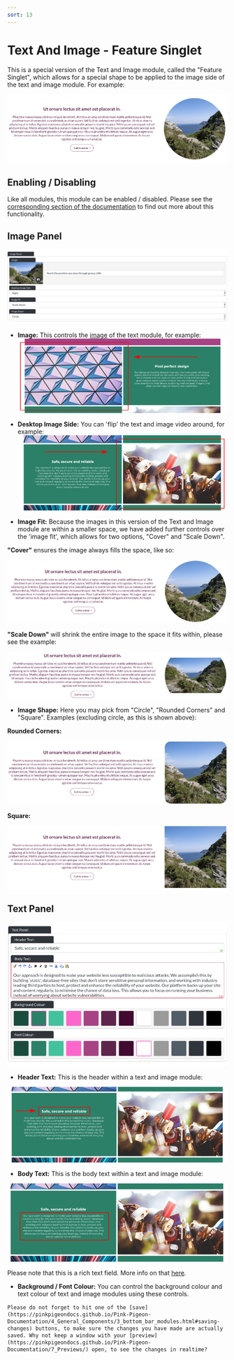 ```yaml
---
sort: 13
---
```


# Text And Image - Feature Singlet

This is a special version of the Text and Image module, called the "Feature Singlet", which allows for a special shape to be applied to the image side of the text and image module. For example:

![Image of the text and image module, feature singlet](https://raw.githubusercontent.com/pinkpigeondocs/Pink-Pigeon-Documentation/master/docs/6_Modules/images/13_text_and_image_feature_singlet.png)

## Enabling / Disabling

Like all modules, this module can be enabled / disabled. Please see the [corresponding section of the documentation][endis] to find out more about this functionality.

[endis]: https://pinkpigeondocs.github.io/Pink-Pigeon-Documentation/4_General_Components/4_enabling_disabling_modules.html

## Image Panel

![Image of the image panel of a text and image module](https://raw.githubusercontent.com/pinkpigeondocs/Pink-Pigeon-Documentation/master/docs/6_Modules/images/13_text_and_image_feature_singlet_image_panel.png)

- **Image:** This controls the [image](https://pinkpigeondocs.github.io/Pink-Pigeon-Documentation/4_General_Components/2_image_picker.html) of the text module, for example: ![Image of the image panel of a text and image module](https://raw.githubusercontent.com/pinkpigeondocs/Pink-Pigeon-Documentation/master/docs/6_Modules/images/12_text_and_image_image_panel.png)

- **Desktop Image Side:** You can 'flip' the text and image video around, for example: ![Image of the image panel of a text and image module](https://raw.githubusercontent.com/pinkpigeondocs/Pink-Pigeon-Documentation/master/docs/6_Modules/images/12_text_and_image_image_on_right.png)

- **Image Fit:** Because the images in this version of the Text and Image module are within a smaller space, we have added further controls over the 'image fit', which allows for two options, "Cover" and "Scale Down".

**"Cover"** ensures the image always fills the space, like so:

![Image of the 'cover' image fit, for the text and image feature singlet module](https://raw.githubusercontent.com/pinkpigeondocs/Pink-Pigeon-Documentation/master/docs/6_Modules/images/13_text_and_image_feature_singlet_fit_cover.png)

**"Scale Down"** will shrink the entire image to the space it fits within, please see the example:

![Image of the 'scaledown' image fit, for the text and image feature singlet module](https://raw.githubusercontent.com/pinkpigeondocs/Pink-Pigeon-Documentation/master/docs/6_Modules/images/13_text_and_image_feature_singlet_fit_scaledown.png)

- **Image Shape:** Here you may pick from "Circle", "Rounded Corners" and "Square". Examples (excluding circle, as this is shown above):

**Rounded Corners:**

![Image of the 'Rounded Corners' image shape, for the text and image feature singlet module](https://raw.githubusercontent.com/pinkpigeondocs/Pink-Pigeon-Documentation/master/docs/6_Modules/images/13_text_and_image_feature_singlet_shape_rounded.png)

**Square:**

![Image of the 'Square' image shape, for the text and image feature singlet module](https://raw.githubusercontent.com/pinkpigeondocs/Pink-Pigeon-Documentation/master/docs/6_Modules/images/13_text_and_image_feature_singlet_shape_square.png)


## Text Panel

![Image of the text panel of a text and image module](https://raw.githubusercontent.com/pinkpigeondocs/Pink-Pigeon-Documentation/master/docs/6_Modules/images/12_text_and_image_text_panel.png)

- **Header Text:** This is the header within a text and image module:

![Image of the text panel of a text and image module](https://raw.githubusercontent.com/pinkpigeondocs/Pink-Pigeon-Documentation/master/docs/6_Modules/images/12_text_and_image_text_panel_header.png)

- **Body Text:** This is the body text within a text and image module:

![Image of the text panel of a text and image module](https://raw.githubusercontent.com/pinkpigeondocs/Pink-Pigeon-Documentation/master/docs/6_Modules/images/12_text_and_image_text_panel_body.png)

Please note that this is a rich text field. More info on that [here](https://pinkpigeondocs.github.io/Pink-Pigeon-Documentation/4_General_Components/6_rich_text_editing.html).

- **Background / Font Colour:** You can control the background colour and text colour of text and image modules using these controls.

```tip
Please do not forget to hit one of the [save](https://pinkpigeondocs.github.io/Pink-Pigeon-Documentation/4_General_Components/3_bottom_bar_modules.html#saving-changes) buttons, to make sure the changes you have made are actually saved. Why not keep a window with your [preview](https://pinkpigeondocs.github.io/Pink-Pigeon-Documentation/7_Previews/) open, to see the changes in realtime?
```